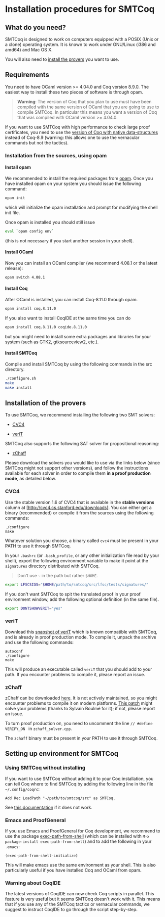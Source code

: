 # Installation procedures for SMTCoq

## What do you need?

SMTCoq is designed to work on computers equipped with a POSIX (Unix or a
clone) operating system. It is known to work under GNU/Linux (i386 and
amd64) and Mac OS X.

<!-- The simplest way is to install it using opam. You can also install it -->
<!-- from the sources (this is mandatory if you want to use the native -->
<!-- version, see below). -->

You will also need to [install the provers](#installation-of-the-provers)
you want to use.

## Requirements

You need to have OCaml version >= 4.04.0 and Coq version 8.9.0.
The easiest way to install these two pieces of software is through opam.

> **Warning**: The version of Coq that you plan to use must have been compiled
> with the same version of OCaml that you are going to use to compile
> SMTCoq. In particular this means you want a version of Coq that was compiled
> with OCaml version >= 4.04.0.

If you want to use SMTCoq with high performance to check large proof
certificates, you need to use the [version of Coq with native
data-structures](https://github.com/smtcoq/native-coq) instead of
Coq-8.9 (warning: this allows one to use the vernacular commands but not
the tactics).


<!-- ### Installation via opam (recommended) -->

<!-- Simply add the coq-extra-dev repo to opam: -->
<!-- ```bash -->
<!-- opam repo add coq-extra-dev https://coq.inria.fr/opam/extra-dev -->
<!-- ``` -->
<!-- and install SMTCoq: -->
<!-- ```bash -->
<!-- opam install coq-smtcoq -->
<!-- ``` -->


### Installation from the sources, using opam <!-- (not recommended) -->

#### Install opam

We recommended to install the required packages from
[opam](https://opam.ocaml.org). Once you have installed opam on your system you
should issue the following command:

```bash
opam init
```

which will initialize the opam installation and prompt for modifying the shell
init file.

Once opam is installed you should still issue

```bash
eval `opam config env`
```

(this is not necessary if you start another session in your shell).

#### Install OCaml

Now you can install an OCaml compiler (we recommend 4.08.1 or the latest
release):

```bash
opam switch 4.08.1
```

#### Install Coq

After OCaml is installed, you can install Coq-8.11.0 through opam.

```bash
opam install coq.8.11.0
```

If you also want to install CoqIDE at the same time you can do

```bash
opam install coq.8.11.0 coqide.8.11.0
```

but you might need to install some extra packages and libraries for your system
(such as GTK2, gtksourceview2, etc.).


#### Install SMTCoq

Compile and install SMTCoq by using the following commands in the src directory.

```bash
./configure.sh
make
make install
```


<!-- ### Installation from the sources, with official Coq 8.9 release (not recommended) -->

<!-- 1. Download the last stable version of Coq 8.9: -->
<!-- ```bash -->
<!-- wget https://github.com/coq/coq/archive/V8.9.0.tar.gz -->
<!-- ``` -->
<!--    and compile it by following the instructions available in the -->
<!--    repository (make sure you use OCaml 4.04.0 for that). We recommand -->
<!--    that you do not install it, but only compile it in local: -->
<!-- ```bash -->
<!-- ./configure -local -->
<!-- make -->
<!-- ``` -->

<!-- 2. Set an environment variable COQBIN to the directory where Coq's -->
<!--    binaries are; for instance: -->
<!-- ```bash -->
<!-- export COQBIN=/home/jdoe/coq-8.9.0/bin/ -->
<!-- ``` -->
<!--    (the final slash is mandatory). -->

<!-- 3. Compile and install SMTCoq by using the following commands in the src directory. -->
<!-- ``` -->
<!-- ./configure.sh -->
<!-- make -->
<!-- make install -->
<!-- ``` -->


<!-- ### Installation with native-coq (not recommended except for high performances) -->

<!-- > **Warning**: this installation procedure is recommended only to use -->
<!-- > the vernacular commands efficiently (in particular, to check very -->
<!-- > large proof certificates). It does not allow one to use the tactics. -->

<!-- 1. Download the git version of Coq with native compilation: -->
<!-- ```bash -->
<!-- git clone https://github.com/smtcoq/native-coq.git -->
<!-- ``` -->
<!--    and compile it by following the instructions available in the -->
<!--    repository. We recommand that you do not install it, but only compile -->
<!--    it in local: -->
<!-- ```bash -->
<!-- ./configure -local -->
<!-- make -->
<!-- ``` -->

<!-- 2. Set an environment variable COQBIN to the directory where Coq's -->
<!--    binaries are; for instance: -->
<!-- ```bash -->
<!-- export COQBIN=/home/jdoe/native-coq/bin/ -->
<!-- ``` -->
<!--    (the final slash is mandatory). -->

<!-- 3. Compile and install SMTCoq by using the following commands in the src directory. -->
<!-- ``` -->
<!-- ./configure.sh -native -->
<!-- make -->
<!-- make install -->
<!-- ``` -->


## Installation of the provers

To use SMTCoq, we recommend installing the following two SMT solvers:

- [CVC4](http://cvc4.cs.nyu.edu)

- [veriT](https://verit.loria.fr)

SMTCoq also supports the following SAT solver for propositional reasoning:

- [zChaff](http://www.princeton.edu/~chaff/zchaff.html)

Please download the solvers you would like to use via the links below
(since SMTCoq might not support other versions), and follow the
instructions available for each solver in order to compile them **in a
proof production mode**, as detailed below.


### CVC4

Use the stable version 1.6 of CVC4 that is available in the **stable
versions** column at [http://cvc4.cs.stanford.edu/downloads]. You can
either get a binary (recommended) or compile it from the sources using
the following commands:
```
./configure
make
```
Whatever solution you choose, a binary called `cvc4` must be present in
your PATH to use it through SMTCoq.

In your `.bashrc` (or `.bash_profile`, or any other initialization file read by
your shell), export the following environment variable to make it point at the
`signatures` directory distributed with SMTCoq.

> Don't use `~` in the path but rather `$HOME`.

```bash
export LFSCSIGS="$HOME/path/to/smtcoq/src/lfsc/tests/signatures/"
```

If you don't want SMTCoq to spit the translated proof in your proof environment
window, add the following optional definition (in the same file).

```bash
export DONTSHOWVERIT="yes"
```


### veriT

Download this [snapshot of
veriT](https://www.lri.fr/~keller/Documents-recherche/Smtcoq/veriT9f48a98.tar.gz)
which is known compatible with SMTCoq, and is already in proof
production mode. To compile it, unpack the archive and use the following
commands:
```
autoconf
./configure
make
```
This will produce an executable called `veriT` that you should add to
your path. If you encounter problems to compile it, please report an
issue.


### zChaff

zChaff can be downloaded
[here](http://www.princeton.edu/~chaff/zchaff.html). It is not actively
maintained, so you might encounter problems to compile it on modern
platforms. [This
patch](https://www.lri.fr/~keller/Documents-recherche/Smtcoq/zchaff64.patch)
might solve your problems (thanks to Sylvain Boulmé for it); if not,
please report an issue.

To turn proof production on, you need to uncomment the line
`// #define VERIFY_ON ` in `zchaff_solver.cpp`.

The `zchaff` binary must be present in your PATH to use it through SMTCoq.


## Setting up environment for SMTCoq
### Using SMTCoq without installing

If you want to use SMTCoq without adding it to your Coq installation, you can
tell Coq where to find SMTCoq by adding the following line in the file
`~/.config/coqrc`:

```coq
Add Rec LoadPath "~/path/to/smtcoq/src" as SMTCoq.
```

See [this
documentation](https://coq.inria.fr/refman/practical-tools/coq-commands.html#by-resource-file)
if it does not work.


### Emacs and ProofGeneral

If you use Emacs and ProofGeneral for Coq development, we recommend to use the
package [exec-path-from-shell](https://github.com/purcell/exec-path-from-shell)
(which can be installed with `M-x package-install exec-path-from-shell`) and to
add the following in your `.emacs`:

```elisp
(exec-path-from-shell-initialize)
```

This will make emacs use the same environment as your shell. This is also
particularly useful if you have installed Coq and OCaml from opam.


### Warning about CoqIDE

The latest versions of CoqIDE can now check Coq scripts in parallel. This
feature is very useful but it seems SMTCoq doesn't work with it. This means
that if you use any of the SMTCoq tactics or vernacular commands, we suggest to
instruct CoqIDE to go through the script step-by-step.
